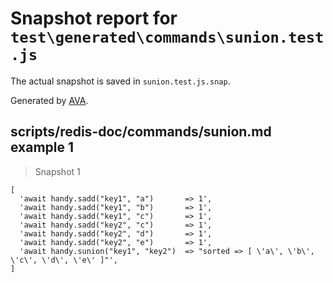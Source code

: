# Snapshot report for `test\generated\commands\sunion.test.js`

The actual snapshot is saved in `sunion.test.js.snap`.

Generated by [AVA](https://ava.li).

## scripts/redis-doc/commands/sunion.md example 1

> Snapshot 1

    [
      'await handy.sadd("key1", "a")       => 1',
      'await handy.sadd("key1", "b")       => 1',
      'await handy.sadd("key1", "c")       => 1',
      'await handy.sadd("key2", "c")       => 1',
      'await handy.sadd("key2", "d")       => 1',
      'await handy.sadd("key2", "e")       => 1',
      'await handy.sunion("key1", "key2")  => "sorted => [ \'a\', \'b\', \'c\', \'d\', \'e\' ]"',
    ]
